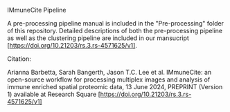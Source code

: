 IMmuneCite Pipeline

A pre-processing pipeline manual is included in the "Pre-processing" folder of this repository. Detailed descriptions of both the pre-processing pipeline as well as the clustering pipeline are included in our mansucript [https://doi.org/10.21203/rs.3.rs-4571625/v1].

Citation:

Arianna Barbetta, Sarah Bangerth, Jason T.C. Lee et al. IMmuneCite: an open-source workflow for processing multiplex images and analysis of immune enriched spatial proteomic data, 13 June 2024, PREPRINT (Version 1) available at Research Square [https://doi.org/10.21203/rs.3.rs-4571625/v1]
